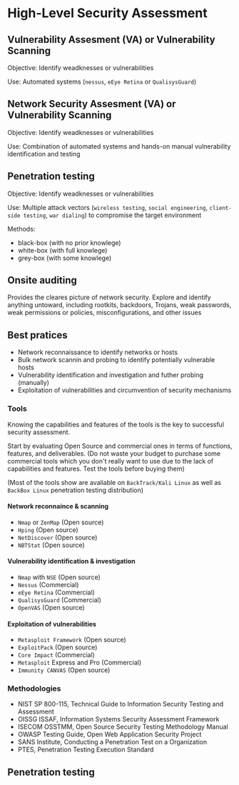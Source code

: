 # High-Level Security Assessment

## Vulnerability Assesment (VA) or Vulnerability Scanning

Objective: Identify weadknesses or vulnerabilities

Use: Automated systems (`nessus`, `eEye Retina` or `QualisysGuard`)

## Network Security Assesment (VA) or Vulnerability Scanning

Objective: Identify weadknesses or vulnerabilities

Use: Combination of automated systems and hands-on manual vulnerability identification and testing

## Penetration testing

Objective: Identify weadknesses or vulnerabilities

Use: Multiple attack vectors (`wireless testing`, `social engineering`, `client-side testing`, `war dialing`) to compromise the target environment

Methods:

* black-box (with no prior knowlege)
* white-box (with full knowlege)
* grey-box (with some knowlege)

## Onsite auditing

Provides the cleares picture of network security. Explore and identify anything untoward, including rootkits, backdoors, Trojans, weak passwords, weak permissions or policies, misconfigurations, and other issues

## Best pratices

* Network reconnaissance to identify networks or hosts
* Bulk network scannin and probing to identify potentially vulnerable hosts
* Vulnerability identification and investigation and futher probing (manually)
* Exploitation of vulnerabilities and circumvention of security mechanisms

### Tools

Knowing the capabilities and features of the tools is the key to successful security assessment.

Start by evaluating Open Source and commercial ones in terms of functions, features, and deliverables. (Do not waste your budget to purchase some commercial tools which you don't really want to use due to the lack of capabilities and features. Test the tools before buying them)

(Most of the tools show are avaliable on `BackTrack/Kali Linux` as well as `BackBox Linux` penetration testing distribution)

#### Network reconnaince & scanning

* `Nmap` or `ZenMap` (Open source)
* `Hping` (Open source)
* `NetDiscover` (Open source)
* `NBTStat` (Open source)

#### Vulnerability identification & investigation

* `Nmap` with `NSE` (Open source)
* `Nessus` (Commercial)
* `eEye Retina` (Commercial)
* `QualisysGuard` (Commercial)
* `OpenVAS` (Open source)

#### Exploitation of vulnerabilities

* `Metasploit Framework` (Open source)
* `ExploitPack` (Open source)
* `Core Impact` (Commercial)
* `Metasploit` Express and Pro (Commercial)
* `Immunity CANVAS` (Open source)

### Methodologies

* NIST SP 800-115, Technical Guide to Information Security Testing and Assessment
* OISSG ISSAF, Information Systems Security Assessment Framework
* ISECOM OSSTMM, Open Source Security Testing Methodology Manual
* OWASP Testing Guide, Open Web Application Security Project
* SANS Institute, Conducting a Penetration Test on a Organization
* PTES, Penetration Testing Execution Standard

## Penetration testing

